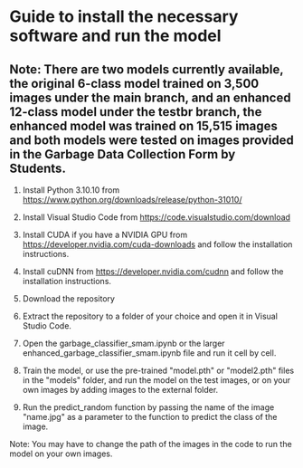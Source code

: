 # Guide to install the necessary software and run the model

## Note: There are two models currently available, the original 6-class model trained on 3,500 images under the main branch, and an enhanced 12-class model under the testbr branch, the enhanced model was trained on 15,515 images and both models were tested on images provided in the Garbage Data Collection Form by Students.

1. Install Python 3.10.10 from https://www.python.org/downloads/release/python-31010/

2. Install Visual Studio Code from https://code.visualstudio.com/download

3. Install CUDA if you have a NVIDIA GPU from https://developer.nvidia.com/cuda-downloads and follow the installation instructions.

4. Install cuDNN from https://developer.nvidia.com/cudnn and follow the installation instructions.

5. Download the repository

6. Extract the repository to a folder of your choice and open it in Visual Studio Code.

7. Open the garbage_classifier_smam.ipynb or the larger enhanced_garbage_classifier_smam.ipynb file and run it cell by cell.

8. Train the model, or use the pre-trained "model.pth" or "model2.pth" files in the "models" folder, and run the model on the test images, or on your own images by adding images to the external folder.

9. Run the predict_random function by passing the name of the image "name.jpg" as a parameter to the function to predict the class of the image.

Note: You may have to change the path of the images in the code to run the model on your own images.
